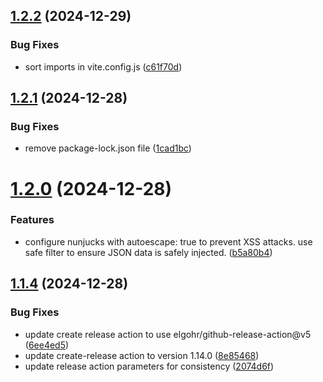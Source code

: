 ## [1.2.2](https://github.com/biemch/biem-template-utils/compare/1.2.1...1.2.2) (2024-12-29)


### Bug Fixes

* sort imports in vite.config.js ([c61f70d](https://github.com/biemch/biem-template-utils/commit/c61f70d4c72c75cd53148ca969265b41aa0db4f1))



## [1.2.1](https://github.com/biemch/biem-template-utils/compare/1.2.0...1.2.1) (2024-12-28)


### Bug Fixes

* remove package-lock.json file ([1cad1bc](https://github.com/biemch/biem-template-utils/commit/1cad1bc3213c5fee68ed11a13f9321b97b12f8f9))



# [1.2.0](https://github.com/biemch/biem-template-utils/compare/1.1.4...1.2.0) (2024-12-28)


### Features

* configure nunjucks with autoescape: true to prevent XSS attacks. use safe filter to ensure JSON data is safely injected. ([b5a80b4](https://github.com/biemch/biem-template-utils/commit/b5a80b459ac332fc757bf8e6ab1d3b39b70ad286))



## [1.1.4](https://github.com/biemch/biem-template-utils/compare/1.1.3...1.1.4) (2024-12-28)


### Bug Fixes

* update create release action to use elgohr/github-release-action@v5 ([6ee4ed5](https://github.com/biemch/biem-template-utils/commit/6ee4ed5a3dfe3e22df19f536b67701cdedc866e8))
* update create-release action to version 1.14.0 ([8e85468](https://github.com/biemch/biem-template-utils/commit/8e85468476efc45ff05bb4735600023481e9c424))
* update release action parameters for consistency ([2074d6f](https://github.com/biemch/biem-template-utils/commit/2074d6fc9c70f4163db192aeffaa89c8a7db041c))



